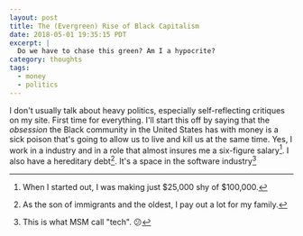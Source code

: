 ```yaml
---
layout: post
title: The (Evergreen) Rise of Black Capitalism
date: 2018-05-01 19:35:15 PDT
excerpt: |
  Do we have to chase this green? Am I a hypocrite?
category: thoughts
tags:
  - money
  - politics
---
```


I don't usually talk about heavy politics, especially self-reflecting critiques
on my site. First time for everything. I'll start this off by saying that the
_obsession_ the Black community in the United States has with money is a sick
poison that's going to allow us to live and kill us at the same time. Yes,
I work in a industry and in a role that almost insures me a six-figure
salary[^1]. I also have a hereditary debt[^2]. It's a space in the software
industry[^3]

[^1]: When I started out, I was making just $25,000 shy of $100,000.
[^2]: As the son of immigrants and the oldest, I pay out a lot for my family.
[^3]: This is what <abbrev title="Mainstream Media">MSM</abbrev> call "tech". :confused:

